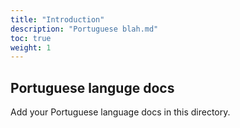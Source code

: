 ```yaml
---
title: "Introduction"
description: "Portuguese blah.md"
toc: true
weight: 1
---
```


## Portuguese languge docs

Add your Portuguese language docs in this directory.